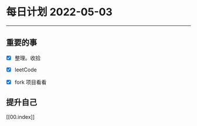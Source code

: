 #  每日计划 2022-05-03
---
## 重要的事
- [x]  整理。收拾
- [x]  leetCode
- [x]  fork 项目看看



## 提升自己

  



[[00.index]]








